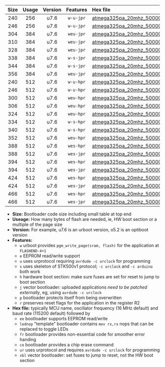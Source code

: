 |Size|Usage|Version|Features|Hex file|
|:-:|:-:|:-:|:-:|:--|
|240|256|u7.6|`w-u-jpr`|[atmega325pa_20mhz_500000bps_ur_vbl.hex](https://raw.githubusercontent.com/stefanrueger/urboot/main/atmega325pa_20mhz_500000bps_ur_vbl.hex)|
|246|256|u7.6|`w-u-jpr`|[atmega325pa_20mhz_500000bps_lednop_ur_vbl.hex](https://raw.githubusercontent.com/stefanrueger/urboot/main/atmega325pa_20mhz_500000bps_lednop_ur_vbl.hex)|
|304|384|u7.6|`weu-jpr`|[atmega325pa_20mhz_500000bps_ee_ur_vbl.hex](https://raw.githubusercontent.com/stefanrueger/urboot/main/atmega325pa_20mhz_500000bps_ee_ur_vbl.hex)|
|310|384|u7.6|`weu-jpr`|[atmega325pa_20mhz_500000bps_ee_lednop_ur_vbl.hex](https://raw.githubusercontent.com/stefanrueger/urboot/main/atmega325pa_20mhz_500000bps_ee_lednop_ur_vbl.hex)|
|328|384|u7.6|`weu-jpr`|[atmega325pa_20mhz_500000bps_ee_lednop_fr_ur_vbl.hex](https://raw.githubusercontent.com/stefanrueger/urboot/main/atmega325pa_20mhz_500000bps_ee_lednop_fr_ur_vbl.hex)|
|338|384|u7.6|`w-s-jpr`|[atmega325pa_20mhz_500000bps_vbl.hex](https://raw.githubusercontent.com/stefanrueger/urboot/main/atmega325pa_20mhz_500000bps_vbl.hex)|
|344|384|u7.6|`w-s-jpr`|[atmega325pa_20mhz_500000bps_lednop_vbl.hex](https://raw.githubusercontent.com/stefanrueger/urboot/main/atmega325pa_20mhz_500000bps_lednop_vbl.hex)|
|356|384|u7.6|`weu-jpr`|[atmega325pa_20mhz_500000bps_ee_lednop_fr_ce_ur_vbl.hex](https://raw.githubusercontent.com/stefanrueger/urboot/main/atmega325pa_20mhz_500000bps_ee_lednop_fr_ce_ur_vbl.hex)|
|240|512|u7.6|`w-u-hpr`|[atmega325pa_20mhz_500000bps_ur.hex](https://raw.githubusercontent.com/stefanrueger/urboot/main/atmega325pa_20mhz_500000bps_ur.hex)|
|246|512|u7.6|`w-u-hpr`|[atmega325pa_20mhz_500000bps_lednop_ur.hex](https://raw.githubusercontent.com/stefanrueger/urboot/main/atmega325pa_20mhz_500000bps_lednop_ur.hex)|
|300|512|u7.6|`weu-hpr`|[atmega325pa_20mhz_500000bps_ee_ur.hex](https://raw.githubusercontent.com/stefanrueger/urboot/main/atmega325pa_20mhz_500000bps_ee_ur.hex)|
|306|512|u7.6|`weu-hpr`|[atmega325pa_20mhz_500000bps_ee_lednop_ur.hex](https://raw.githubusercontent.com/stefanrueger/urboot/main/atmega325pa_20mhz_500000bps_ee_lednop_ur.hex)|
|324|512|u7.6|`weu-hpr`|[atmega325pa_20mhz_500000bps_ee_lednop_fr_ur.hex](https://raw.githubusercontent.com/stefanrueger/urboot/main/atmega325pa_20mhz_500000bps_ee_lednop_fr_ur.hex)|
|334|512|u7.6|`w-s-hpr`|[atmega325pa_20mhz_500000bps.hex](https://raw.githubusercontent.com/stefanrueger/urboot/main/atmega325pa_20mhz_500000bps.hex)|
|340|512|u7.6|`w-s-hpr`|[atmega325pa_20mhz_500000bps_lednop.hex](https://raw.githubusercontent.com/stefanrueger/urboot/main/atmega325pa_20mhz_500000bps_lednop.hex)|
|352|512|u7.6|`weu-hpr`|[atmega325pa_20mhz_500000bps_ee_lednop_fr_ce_ur.hex](https://raw.githubusercontent.com/stefanrueger/urboot/main/atmega325pa_20mhz_500000bps_ee_lednop_fr_ce_ur.hex)|
|388|512|u7.6|`wes-hpr`|[atmega325pa_20mhz_500000bps_ee.hex](https://raw.githubusercontent.com/stefanrueger/urboot/main/atmega325pa_20mhz_500000bps_ee.hex)|
|388|512|u7.6|`wes-jpr`|[atmega325pa_20mhz_500000bps_ee_vbl.hex](https://raw.githubusercontent.com/stefanrueger/urboot/main/atmega325pa_20mhz_500000bps_ee_vbl.hex)|
|394|512|u7.6|`wes-hpr`|[atmega325pa_20mhz_500000bps_ee_lednop.hex](https://raw.githubusercontent.com/stefanrueger/urboot/main/atmega325pa_20mhz_500000bps_ee_lednop.hex)|
|394|512|u7.6|`wes-jpr`|[atmega325pa_20mhz_500000bps_ee_lednop_vbl.hex](https://raw.githubusercontent.com/stefanrueger/urboot/main/atmega325pa_20mhz_500000bps_ee_lednop_vbl.hex)|
|424|512|u7.6|`wes-hpr`|[atmega325pa_20mhz_500000bps_ee_lednop_fr.hex](https://raw.githubusercontent.com/stefanrueger/urboot/main/atmega325pa_20mhz_500000bps_ee_lednop_fr.hex)|
|424|512|u7.6|`wes-jpr`|[atmega325pa_20mhz_500000bps_ee_lednop_fr_vbl.hex](https://raw.githubusercontent.com/stefanrueger/urboot/main/atmega325pa_20mhz_500000bps_ee_lednop_fr_vbl.hex)|
|466|512|u7.6|`wes-hpr`|[atmega325pa_20mhz_500000bps_ee_lednop_fr_ce.hex](https://raw.githubusercontent.com/stefanrueger/urboot/main/atmega325pa_20mhz_500000bps_ee_lednop_fr_ce.hex)|
|466|512|u7.6|`wes-jpr`|[atmega325pa_20mhz_500000bps_ee_lednop_fr_ce_vbl.hex](https://raw.githubusercontent.com/stefanrueger/urboot/main/atmega325pa_20mhz_500000bps_ee_lednop_fr_ce_vbl.hex)|

- **Size:** Bootloader code size including small table at top end
- **Useage:** How many bytes of flash are needed, ie, HW boot section or a multiple of the page size
- **Version:** For example, u7.6 is an urboot version, o5.2 is an optiboot version
- **Features:**
  + `w` urboot provides `pgm_write_page(sram, flash)` for the application at `FLASHEND-4+1`
  + `e` EEPROM read/write support
  + `u` uses urprotocol requiring `avrdude -c urclock` for programming
  + `s` uses skeleton of STK500v1 protocol; `-c urclock` and `-c arduino` both work
  + `h` hardware boot section: make sure fuses are set for reset to jump to boot section
  + `j` vector bootloader: uploaded applications *need to be patched externally*, eg, using `avrdude -c urclock`
  + `p` bootloader protects itself from being overwritten
  + `r` preserves reset flags for the application in the register R2
- **Hex file:** typically MCU name, oscillator frequency (16 MHz default) and baud rate (115200 default) followed by
  + `ee` bootloader supports EEPROM read/write
  + `lednop` "template" bootloader contains `mov rx,rx` nops that can be replaced to toggle LEDs
  + `fr` bootloader provides non-essential code for smoother error handing
  + `ce` bootloader provides a chip erase command
  + `ur` uses urprotocol and requires `avrdude -c urclock` for programming
  + `vbl` vector bootloader: set fuses to jump to reset, not the HW boot section
